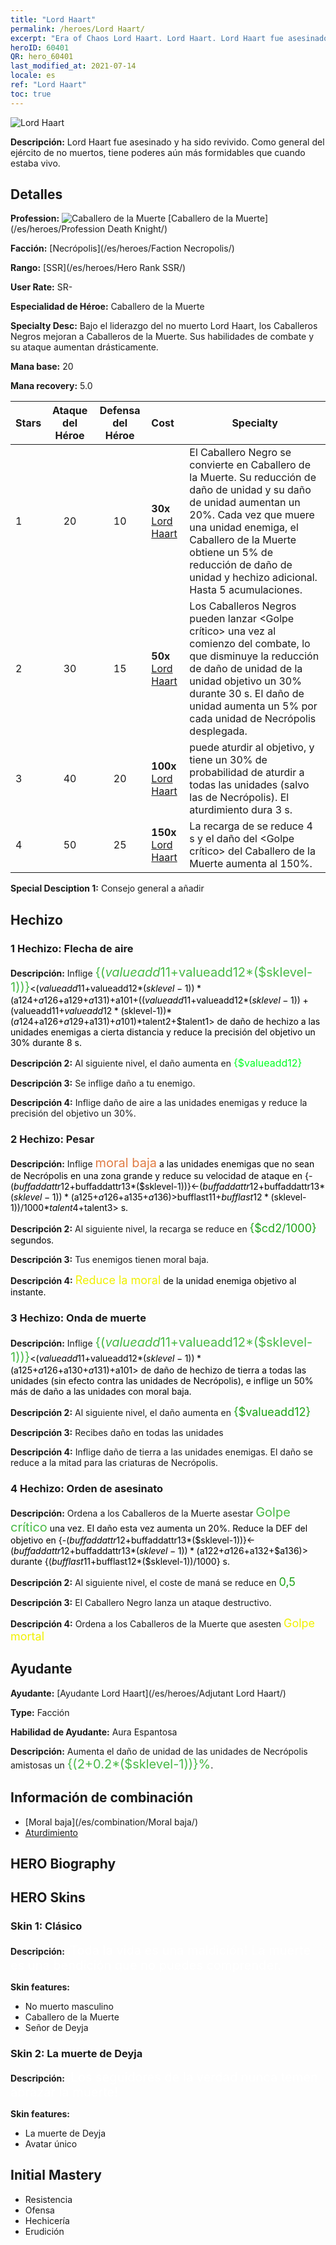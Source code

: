 ```yaml
---
title: "Lord Haart"
permalink: /heroes/Lord Haart/
excerpt: "Era of Chaos Lord Haart. Lord Haart. Lord Haart fue asesinado y ha sido revivido. Como general del ejército de no muertos, tiene poderes aún más formidables que cuando estaba vivo."
heroID: 60401
QR: hero_60401
last_modified_at: 2021-07-14
locale: es
ref: "Lord Haart"
toc: true
---
```

  ![Lord Haart](/images/h/h_LordHaart.jpg)

 **Descripción:** Lord Haart fue asesinado y ha sido revivido. Como general del ejército de no muertos, tiene poderes aún más formidables que cuando estaba vivo.
## Detalles
 **Profession:** ![Caballero de la Muerte](/images/h/h_prof_5.png)  [Caballero de la Muerte](/es/heroes/Profession Death Knight/)

 **Facción:** [Necrópolis](/es/heroes/Faction Necropolis/)

 **Rango:** [SSR](/es/heroes/Hero Rank SSR/)

 **User Rate:** SR-

 **Especialidad de Héroe:** Caballero de la Muerte

 **Specialty Desc:** Bajo el liderazgo del no muerto Lord Haart, los Caballeros Negros mejoran a Caballeros de la Muerte. Sus habilidades de combate y su ataque aumentan drásticamente.

 **Mana base:** 20

 **Mana recovery:** 5.0


  | Stars | Ataque del Héroe | Defensa del Héroe | Cost |     Specialty     |
  |---------|:---------------:|:---------------:|:--|--------------------|
  |    1    | 20 | 10 | **30x** [Lord Haart](/ItemsES/her_370/) | El Caballero Negro se convierte en Caballero de la Muerte. Su reducción de daño de unidad y su daño de unidad aumentan un 20%. Cada vez que muere una unidad enemiga, el Caballero de la Muerte obtiene un 5% de reducción de daño de unidad y hechizo adicional. Hasta 5 acumulaciones. |
  |    2    | 30 | 15 | **50x** [Lord Haart](/ItemsES/her_370/) | Los Caballeros Negros pueden lanzar <Golpe crítico> una vez al comienzo del combate, lo que disminuye la reducción de daño de unidad de la unidad objetivo un 30% durante 30 s. El daño de unidad aumenta un 5% por cada unidad de Necrópolis desplegada. |
  |    3    | 40 | 20 | **100x** [Lord Haart](/ItemsES/her_370/) | <Pesar> puede aturdir al objetivo, y <Onda de muerte> tiene un 30% de probabilidad de aturdir a todas las unidades (salvo las de Necrópolis). El aturdimiento dura 3 s. |
  |    4    | 50 | 25 | **150x** [Lord Haart](/ItemsES/her_370/) | La recarga de <Orden de asesinato> se reduce 4 s y el daño del <Golpe crítico> del Caballero de la Muerte aumenta al 150%. |

 **Special Desciption 1:** Consejo general a añadir

## Hechizo
### 1 Hechizo: Flecha de aire
 **Descripción:** Inflige <span style="color: #48b946;font-size:20px">{($valueadd11+$valueadd12*($sklevel-1))}</span><span style="color: black"><($valueadd11+$valueadd12*($sklevel-1))*($a124+$a126+$a129+$a131)+$a101+(($valueadd11+$valueadd12*($sklevel-1))+($valueadd11+$valueadd12*($sklevel-1))*($a124+$a126+$a129+$a131)+$a101)*$talent2+$talent1> de daño de hechizo a las unidades enemigas a cierta distancia y reduce la precisión del objetivo un 30% durante 8 s.

 **Descripción 2:** Al siguiente nivel, el daño aumenta en <span style="color: #00ff22;font-size:16px">{$valueadd12}</span><span style="color: black">

 **Descripción 3:** Se inflige daño a tu enemigo.

 **Descripción 4:** Inflige daño de aire a las unidades enemigas y reduce la precisión del objetivo un 30%.

### 2 Hechizo: Pesar
 **Descripción:** Inflige <span style="color: #e07c44;font-size:20px">moral baja</span><span style="color: black"> a las unidades enemigas que no sean de Necrópolis en una zona grande y reduce su velocidad de ataque en {-($buffaddattr12+$buffaddattr13*($sklevel-1))}<-($buffaddattr12+$buffaddattr13*($sklevel-1))*($a125+$a126+$a135+$a136)>%, durante <span style="color: #48b946;font-size:20px">{($bufflast11+$bufflast12*($sklevel-1))/1000}</span><span style="color: black"><($bufflast11+$bufflast12*($sklevel-1))/1000*$talent4+$talent3> s.

 **Descripción 2:** Al siguiente nivel, la recarga se reduce en <span style="color: #1ca216;font-size:18px">{$cd2/1000}</span><span style="color: black"> segundos.

 **Descripción 3:** Tus enemigos tienen moral baja.

 **Descripción 4:** <span style="color: #f0f000;font-size:18px">Reduce la moral</span><span style="color: black"> de la unidad enemiga objetivo al instante.

### 3 Hechizo: Onda de muerte
 **Descripción:** Inflige <span style="color: #48b946;font-size:20px">{($valueadd11+$valueadd12*($sklevel-1))}</span><span style="color: black"><($valueadd11+$valueadd12*($sklevel-1))*($a125+$a126+$a130+$a131)+$a101> de daño de hechizo de tierra a todas las unidades (sin efecto contra las unidades de Necrópolis), e inflige un 50% más de daño a las unidades con moral baja.

 **Descripción 2:** Al siguiente nivel, el daño aumenta en <span style="color: #1ca216;font-size:18px">{$valueadd12}</span><span style="color: black">

 **Descripción 3:** Recibes daño en todas las unidades

 **Descripción 4:** Inflige daño de tierra a las unidades enemigas. El daño se reduce a la mitad para las criaturas de Necrópolis.

### 4 Hechizo: Orden de asesinato
 **Descripción:** Ordena a los Caballeros de la Muerte asestar <span style="color: #48b946;font-size:20px">Golpe crítico</span><span style="color: black"> una vez. El daño esta vez aumenta un 20%. Reduce la DEF del objetivo en {-($buffaddattr12+$buffaddattr13*($sklevel-1))}<-($buffaddattr12+$buffaddattr13*($sklevel-1))*($a122+$a126+$a132+$a136)> durante {($bufflast11+$bufflast12*($sklevel-1))/1000} s.

 **Descripción 2:** Al siguiente nivel, el coste de maná se reduce en <span style="color: #1ca216;font-size:18px">0,5</span><span style="color: black">

 **Descripción 3:** El Caballero Negro lanza un ataque destructivo.

 **Descripción 4:** Ordena a los Caballeros de la Muerte que asesten <span style="color: #f0f000;font-size:18px">Golpe mortal</span><span style="color: black">


## Ayudante

 **Ayudante:**  [Ayudante Lord Haart](/es/heroes/Adjutant Lord Haart/) 

 **Type:**  Facción 

 **Habilidad de Ayudante:**  Aura Espantosa 

 **Descripción:** Aumenta el daño de unidad de las unidades de Necrópolis amistosas un <span style="color: #48b946;font-size:20px">{(2+0.2*($sklevel-1))}%</span><span style="color: black">.

## Información de combinación

* [Moral baja](/es/combination/Moral baja/) 
* [Aturdimiento](/es/combination/Aturdimiento/) 

## HERO Biography

## HERO Skins
### Skin 1: **Clásico**

 **Descripción:** <span style="color: #ffffff;font-size:20px">¡Toda la vida es una maldición! La muerte es una bendición que no puedes comprender. </span>

 **Skin features:** 

   - No muerto masculino
   - Caballero de la Muerte
   - Señor de Deyja

### Skin 2: **La muerte de Deyja**

 **Descripción:** <span style="color: #ffffff;font-size:20px">¡Los seguidores de la verdad nunca temen abrazar la muerte!</span>

 **Skin features:** 

   - La muerte de Deyja
   - Avatar único


## Initial Mastery
   - Resistencia
   - Ofensa
   - Hechicería
   - Erudición
